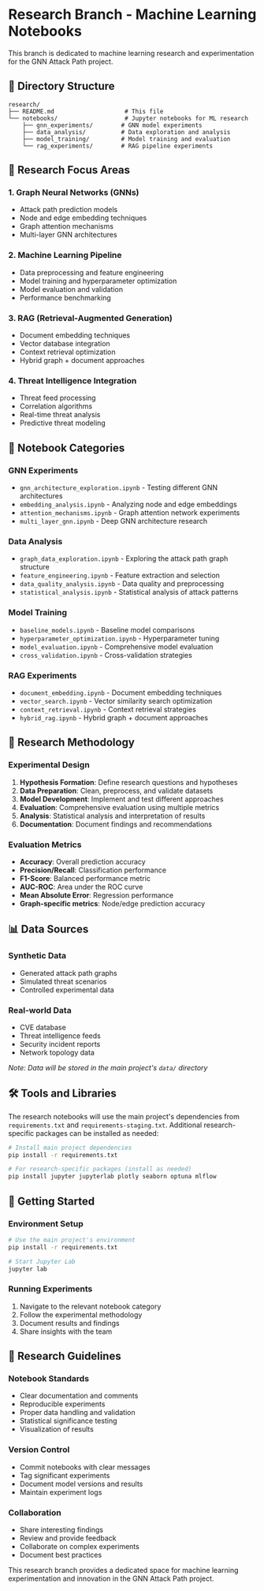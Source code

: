 # Research Branch - Machine Learning Notebooks

This branch is dedicated to machine learning research and experimentation for the GNN Attack Path project.

## 📁 **Directory Structure**

```
research/
├── README.md                    # This file
└── notebooks/                   # Jupyter notebooks for ML research
    ├── gnn_experiments/        # GNN model experiments
    ├── data_analysis/          # Data exploration and analysis
    ├── model_training/         # Model training and evaluation
    └── rag_experiments/        # RAG pipeline experiments
```

## 🎯 **Research Focus Areas**

### **1. Graph Neural Networks (GNNs)**
- Attack path prediction models
- Node and edge embedding techniques
- Graph attention mechanisms
- Multi-layer GNN architectures

### **2. Machine Learning Pipeline**
- Data preprocessing and feature engineering
- Model training and hyperparameter optimization
- Model evaluation and validation
- Performance benchmarking

### **3. RAG (Retrieval-Augmented Generation)**
- Document embedding techniques
- Vector database integration
- Context retrieval optimization
- Hybrid graph + document approaches

### **4. Threat Intelligence Integration**
- Threat feed processing
- Correlation algorithms
- Real-time threat analysis
- Predictive threat modeling

## 🧪 **Notebook Categories**

### **GNN Experiments**
- `gnn_architecture_exploration.ipynb` - Testing different GNN architectures
- `embedding_analysis.ipynb` - Analyzing node and edge embeddings
- `attention_mechanisms.ipynb` - Graph attention network experiments
- `multi_layer_gnn.ipynb` - Deep GNN architecture research

### **Data Analysis**
- `graph_data_exploration.ipynb` - Exploring the attack path graph structure
- `feature_engineering.ipynb` - Feature extraction and selection
- `data_quality_analysis.ipynb` - Data quality and preprocessing
- `statistical_analysis.ipynb` - Statistical analysis of attack patterns

### **Model Training**
- `baseline_models.ipynb` - Baseline model comparisons
- `hyperparameter_optimization.ipynb` - Hyperparameter tuning
- `model_evaluation.ipynb` - Comprehensive model evaluation
- `cross_validation.ipynb` - Cross-validation strategies

### **RAG Experiments**
- `document_embedding.ipynb` - Document embedding techniques
- `vector_search.ipynb` - Vector similarity search optimization
- `context_retrieval.ipynb` - Context retrieval strategies
- `hybrid_rag.ipynb` - Hybrid graph + document approaches

## 🔬 **Research Methodology**

### **Experimental Design**
1. **Hypothesis Formation**: Define research questions and hypotheses
2. **Data Preparation**: Clean, preprocess, and validate datasets
3. **Model Development**: Implement and test different approaches
4. **Evaluation**: Comprehensive evaluation using multiple metrics
5. **Analysis**: Statistical analysis and interpretation of results
6. **Documentation**: Document findings and recommendations

### **Evaluation Metrics**
- **Accuracy**: Overall prediction accuracy
- **Precision/Recall**: Classification performance
- **F1-Score**: Balanced performance metric
- **AUC-ROC**: Area under the ROC curve
- **Mean Absolute Error**: Regression performance
- **Graph-specific metrics**: Node/edge prediction accuracy

## 📊 **Data Sources**

### **Synthetic Data**
- Generated attack path graphs
- Simulated threat scenarios
- Controlled experimental data

### **Real-world Data**
- CVE database
- Threat intelligence feeds
- Security incident reports
- Network topology data

*Note: Data will be stored in the main project's `data/` directory*

## 🛠️ **Tools and Libraries**

The research notebooks will use the main project's dependencies from `requirements.txt` and `requirements-staging.txt`. Additional research-specific packages can be installed as needed:

```bash
# Install main project dependencies
pip install -r requirements.txt

# For research-specific packages (install as needed)
pip install jupyter jupyterlab plotly seaborn optuna mlflow
```

## 🚀 **Getting Started**

### **Environment Setup**
```bash
# Use the main project's environment
pip install -r requirements.txt

# Start Jupyter Lab
jupyter lab
```

### **Running Experiments**
1. Navigate to the relevant notebook category
2. Follow the experimental methodology
3. Document results and findings
4. Share insights with the team

## 📝 **Research Guidelines**

### **Notebook Standards**
- Clear documentation and comments
- Reproducible experiments
- Proper data handling and validation
- Statistical significance testing
- Visualization of results

### **Version Control**
- Commit notebooks with clear messages
- Tag significant experiments
- Document model versions and results
- Maintain experiment logs

### **Collaboration**
- Share interesting findings
- Review and provide feedback
- Collaborate on complex experiments
- Document best practices

This research branch provides a dedicated space for machine learning experimentation and innovation in the GNN Attack Path project.
